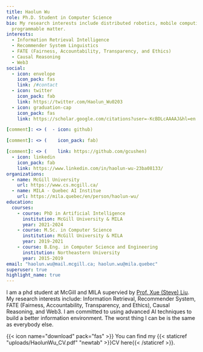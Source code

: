 ```yaml
---
title: Haolun Wu
role: Ph.D. Student in Computer Science
bio: My research interests include distributed robotics, mobile computing and
  programmable matter.
interests:
  - Information Retrieval Intelligence
  - Recommender System Linguistics
  - FATE (Fairness, Accountability, Transparency, and Ethics)
  - Causal Reasoning
  - Web3
social:
  - icon: envelope
    icon_pack: fas
    link: /#contact
  - icon: twitter
    icon_pack: fab
    link: https://twitter.com/Haolun_Wu0203
  - icon: graduation-cap
    icon_pack: fas
    link: https://scholar.google.com/citations?user=-KcBDLcAAAAJ&hl=en

[comment]: <> (  - icon: github)

[comment]: <> (    icon_pack: fab)

[comment]: <> (    link: https://github.com/gcushen)
  - icon: linkedin
    icon_pack: fab
    link: https://www.linkedin.com/in/haolun-wu-23ba08133/
organizations:
  - name: McGill University
    url: https://www.cs.mcgill.ca/
  - name: MILA - Quebec AI Institue
    url: https://mila.quebec/en/person/haolun-wu/
education:
  courses:
    - course: PhD in Artificial Intelligence
      institution: McGill University & MILA
      year: 2021-2024
    - course: M.Sc. in Computer Science
      institution: McGill University & MILA
      year: 2019-2021
    - course: B.Eng. in Computer Science and Engineering
      institution: Northeastern University
      year: 2015-2019
email: "haolun.wu@mail.mcgill.ca; haolun.wu@mila.quebec"
superuser: true
highlight_name: true
---
```


I am a phd student at McGill and MILA supervied by [Prof. Xue (Steve) Liu](https://mila.quebec/en/person/xue-liu/). 
My research interests include: Information Retrieval, Recommender System, FATE (Fairness, Accountability, Transparency, and Ethics), Causal Reasoning, and Web3. 
I am committed to using advanced AI techniques to build a better information environment.
The worst thing I can be is the same as everybody else.

{{< icon name="download" pack="fas" >}} You can find my {{< staticref "uploads/HaolunWu_CV.pdf" "newtab" >}}CV here{{< /staticref >}}.
